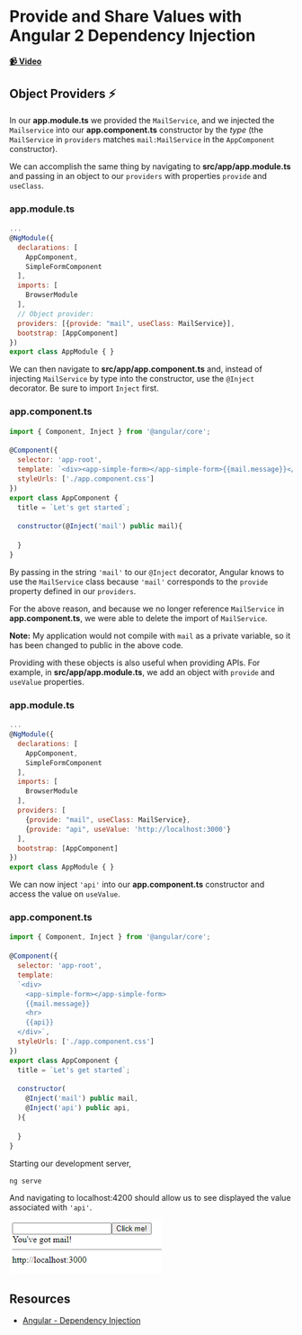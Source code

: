 # Provide and Share Values with Angular 2 Dependency Injection

**[📹 Video](https://egghead.io/lessons/angular-provide-and-share-values-with-angular-2-dependency-injection)**

## Object Providers ⚡
In our **app.module.ts** we provided the `MailService`, and we injected the `Mailservice` into our **app.component.ts** constructor by the *type* (the `MailService` in `providers` matches `mail:MailService` in the  `AppComponent` constructor). 

We can accomplish the same thing by navigating to **src/app/app.module.ts** and passing in an object to our `providers` with properties `provide` and `useClass`.

### app.module.ts
```js
...
@NgModule({
  declarations: [
    AppComponent,
    SimpleFormComponent
  ],
  imports: [
    BrowserModule
  ],
  // Object provider:
  providers: [{provide: "mail", useClass: MailService}],
  bootstrap: [AppComponent]
})
export class AppModule { }
```

We can then navigate to **src/app/app.component.ts** and, instead of injecting `MailService` by type into the constructor, use the `@Inject` decorator. Be sure to import `Inject` first.
### app.component.ts
```js
import { Component, Inject } from '@angular/core';

@Component({
  selector: 'app-root',
  template: `<div><app-simple-form></app-simple-form>{{mail.message}}</div>`,
  styleUrls: ['./app.component.css']
})
export class AppComponent {
  title = `Let's get started`;

  constructor(@Inject('mail') public mail){

  }
}
```
By passing in the string `'mail'` to our `@Inject` decorator, Angular knows to use the `MailService` class because `'mail'` corresponds to the `provide` property defined in our `providers`. 

For the above reason, and because we no longer reference `MailService` in **app.component.ts**, we were able to delete the import of `MailService`.

**Note:** My application would not compile with `mail` as a private variable, so it has been changed to public in the above code.

Providing with these objects is also useful when providing APIs. For example, in **src/app/app.module.ts**, we add an object with `provide` and `useValue` properties.
### app.module.ts
```js
...
@NgModule({
  declarations: [
    AppComponent,
    SimpleFormComponent
  ],
  imports: [
    BrowserModule
  ],
  providers: [
    {provide: "mail", useClass: MailService},
    {provide: "api", useValue: 'http://localhost:3000'}
  ],
  bootstrap: [AppComponent]
})
export class AppModule { }
```

We can now inject `'api'` into our **app.component.ts** constructor and access the value on `useValue`.

### app.component.ts
```js
import { Component, Inject } from '@angular/core';

@Component({
  selector: 'app-root',
  template: 
  `<div>
    <app-simple-form></app-simple-form>
    {{mail.message}}
    <hr>
    {{api}}
  </div>`,
  styleUrls: ['./app.component.css']
})
export class AppComponent {
  title = `Let's get started`;

  constructor(
    @Inject('mail') public mail,
    @Inject('api') public api,
  ){

  }
}
```
Starting our development server,
```bash
ng serve
```
And navigating to localhost:4200 should allow us to see displayed the value associated with `'api'`.

![API Injection Display](./images/7.png)

## Resources
- [Angular - Dependency Injection](https://angular.io/guide/dependency-injection)